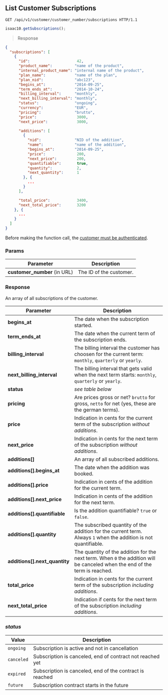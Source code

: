 ## List Customer Subscriptions

```http
GET /api/v1/customer/customer_number/subscriptions HTTP/1.1
```

```javascript
isaac10.getSubscriptions();
```

> Response

```json
{
  "subscriptions": [
    {
      "id":                     42,
      "product_name":          "name of the product",
      "internal_product_name": "internal name of the product",
      "plan_name":             "name of the plan",
      "plan_nid":              "abc123",
      "begins_at":             "2014-09-25",
      "term_ends_at":          "2014-10-24",
      "billing_interval":      "monthly",
      "next_billing_interval": "monthly",
      "status":                "ongoing",
      "currency":              "EUR",
      "pricing":               "brutto",
      "price":                  3000,
      "next_price":             3000,

      "additions": [
        {
          "nid":               "NID of the addition",
          "name":              "name of the addition",
          "begins_at":         "2014-09-25",
          "price":              200,
          "next_price":         200,
          "quantifiable":       true,
          "quantity":           2,
          "next_quantity":      1
        }, {
          ...
        }
      ],

      "total_price":            3400,
      "next_total_price":       3200
    }, {
      ...
    }
  ]
}
```

<aside class="success">
Before making the function call, the <a href="#customer-authentication">customer must be authenticated</a>.
</aside>

### Params

Parameter | Description
----------|-------------
**customer_number** (in URL) | The ID of the customer.

### Response

An array of all subscriptions of the customer.

Parameter | Description
----------|------------
**begins_at** | The date when the subscription started.
**term_ends_at** | The date when the current term of the subscription ends.
**billing_interval** | The billing interval the customer has choosen for the current term: `monthly`, `quarterly` or `yearly`.
**next_billing_interval** | The billing interval that gets valid when the next term starts: `monthly`, `quarterly` or `yearly`.
**status** | _see table below_
**pricing** | Are prices gross or net? `brutto` for gross, `netto` for net (yes, these are the german terms).
**price** | Indication in cents for the current term of the subscription _without additions_.
**next_price** | Indication in cents for the next term of the subscription _without additions_.
**additions[]** | An array of all subscribed additions.
**additions[].begins_at** | The date when the addition was booked.
**additions[].price** | Indication in cents of the addition for the current term.
**additions[].next_price** | Indication in cents of the addition for the next term.
**additions[].quantifiable** | Is the addition quantifiable? `true` or `false`.
**additions[].quantity** | The subscribed quantity of the addition for the current term. Always `1` when the addition is not quantifiable.
**additions[].next_quantity** | The quantity of the addition for the next term. When `0` the addition will be canceled when the end of the term is reached.
**total_price** | Indication in cents for the current term of the subscription _including additions_.
**next_total_price** | Indication if cents for the next term of the subscription _including additions_.

### _status_

Value | Description
------|------------
`ongoing` | Subscription is active and not in cancellation
`canceled` | Subscription is canceled, end of contract not reached yet
`expired` | Subscription is canceled, end of the contract is reached
`future` | Subscription contract starts in the future
